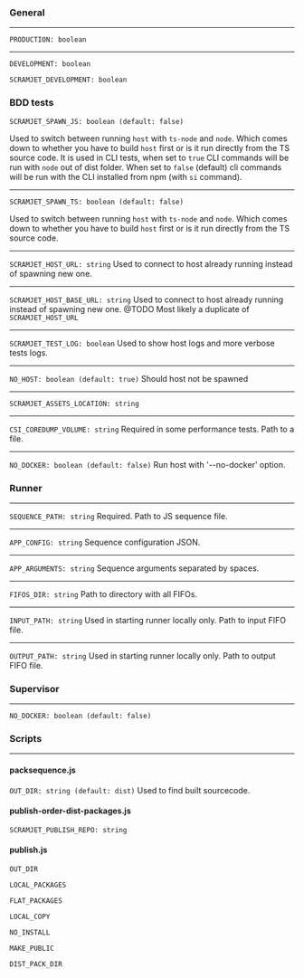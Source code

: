 ### General
---
`PRODUCTION: boolean`

---
`DEVELOPMENT: boolean`

`SCRAMJET_DEVELOPMENT: boolean`

### BDD tests

`SCRAMJET_SPAWN_JS: boolean (default: false)`

Used to switch between running `host` with `ts-node` and `node`.
Which comes down to whether you have to build `host` first or is it run directly from the TS source code.
It is used in CLI tests, when set to `true` CLI commands will be run with `node` out of dist folder.
When set to `false` (default) cli commands will be run with the CLI installed from npm (with `si` command).

---
`SCRAMJET_SPAWN_TS: boolean (default: false)`

Used to switch between running `host` with `ts-node` and `node`.
Which comes down to whether you have to build `host` first or is it run directly from the TS source code.

---
`SCRAMJET_HOST_URL: string`
Used to connect to host already running instead of spawning new one.

---
`SCRAMJET_HOST_BASE_URL: string`
Used to connect to host already running instead of spawning new one.
@TODO Most likely a duplicate of `SCRAMJET_HOST_URL`

---
`SCRAMJET_TEST_LOG: boolean`
Used to show host logs and more verbose tests logs.

---
`NO_HOST: boolean (default: true)`
Should host not be spawned

---
`SCRAMJET_ASSETS_LOCATION: string`

---
`CSI_COREDUMP_VOLUME: string`
Required in some performance tests. Path to a file.

---
`NO_DOCKER: boolean (default: false)`
Run host with '--no-docker' option.

### Runner

---
`SEQUENCE_PATH: string`
Required. Path to JS sequence file.

---
`APP_CONFIG: string`
Sequence configuration JSON.

---
`APP_ARGUMENTS: string`
Sequence arguments separated by spaces.

---
`FIFOS_DIR: string`
Path to directory with all FIFOs.

---
`INPUT_PATH: string`
Used in starting runner locally only. Path to input FIFO file.

---
`OUTPUT_PATH: string`
Used in starting runner locally only. Path to output FIFO file.

### Supervisor

---
`NO_DOCKER: boolean (default: false)`

### Scripts
---
#### packsequence.js
`OUT_DIR: string (default: dist)`
Used to find built sourcecode.

#### publish-order-dist-packages.js
`SCRAMJET_PUBLISH_REPO: string`

#### publish.js
`OUT_DIR`

`LOCAL_PACKAGES`

`FLAT_PACKAGES`

`LOCAL_COPY`

`NO_INSTALL`

`MAKE_PUBLIC`

`DIST_PACK_DIR`
